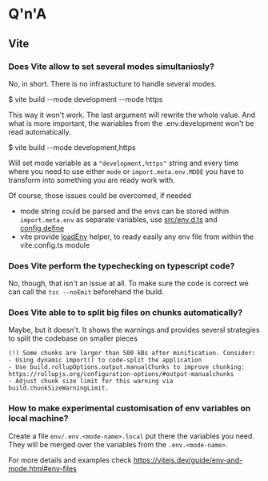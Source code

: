 # Q'n'A

## Vite

### Does Vite allow to set several modes simultaniosly?

No, in short. There is no infrastucture to handle several modes.

$ vite build --mode development --mode https

This way it won't work. The last argument will rewrite the whole value. And what is more important, the wariables from the .env.development won't be read automatically.

$ vite build --mode development,https

Will set mode variable as a `"development,https"` string and every time where you need to use either `mode` or `import.meta.env.MODE` you have to transform into something you are ready work with.

Of course, those issues could be overcomed, if needed
- mode string could be parsed and the envs can be stored within `import.meta.env` as separate variables, use [src/env.d.ts](./src/env.d.ts) and [config.define](https://vitejs.dev/config/shared-options.html#define)
- vite provide [loadEnv](https://vitejs.dev/guide/api-javascript.html#loadenv) helper, to ready easily any env file from within the vite.config.ts module 

### Does Vite perform the typechecking on typescript code?

No, though, that isn't an issue at all. To make sure the code is correct we can call the `tsc --noEmit` beforehand the build.

### Does Vite able to to split big files on chunks automatically?

Maybe, but it doesn't. It shows the warnings and provides seversl strategies to split the codebase on smaller pieces

```
(!) Some chunks are larger than 500 kBs after minification. Consider:
- Using dynamic import() to code-split the application
- Use build.rollupOptions.output.manualChunks to improve chunking: https://rollupjs.org/configuration-options/#output-manualchunks
- Adjust chunk size limit for this warning via build.chunkSizeWarningLimit.
```

### How to make experimental customisation of env variables on local machine?

Create a file `env/.env.<mode-name>.local` put there the variables you need. They will be merged over the variables from the `.env.<mode-name>`.

For more details and examples check https://vitejs.dev/guide/env-and-mode.html#env-files

